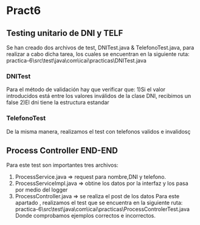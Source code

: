# Pract6

## Testing unitario de DNI y TELF
Se han creado dos archivos de test, DNITest.java & TelefonoTest.java, para realizar a cabo dicha tarea, los cuales se encuentran en la siguiente ruta:
practica-6\src\test\java\com\icai\practicas\DNITest.java
### DNITest
Para el método de validación hay que verificar que:
  1)Si el valor introducidos está entre los valores inválidos de la clase DNI, recibimos un false
  2)El dni tiene la estructura estandar 
### TelefonoTest
De la misma manera, realizamos el test con telefonos validos e invalidosç

## Process Controller END-END
Para este test son importantes tres archivos:
  1) ProcessService.java => request para nombre,DNI y telefono.
  2) ProcessServiceImpl.java => obtine los datos por la interfaz y los pasa por medio del logger
  3) ProcessController.java => se realiza el post de los datos
Para este apartado , realizamos el test que se encuentra en la siguiente ruta:
practica-6\src\test\java\com\icai\practicas\ProcessControlerTest.java
Donde comprobamos ejemplos correctos e incorrectos.
